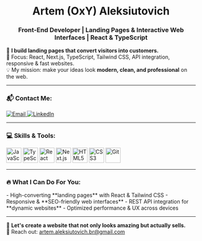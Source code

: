 <h1 align="center">Artem (OxY) Aleksiutovich</h1>
<h3 align="center">Front-End Developer | Landing Pages & Interactive Web Interfaces | React & TypeScript</h3>

🚀 **I build landing pages that convert visitors into customers.**  
🎯 Focus: React, Next.js, TypeScript, Tailwind CSS, API integration, responsive & fast websites.  
💡 My mission: make your ideas look **modern, clean, and professional** on the web.

---

<h3 align="left">📬 Contact Me:</h3>
<p align="left">
  <a href="mailto:artem.aleksiutovich.br@gmail.com">
    <img src="https://img.shields.io/badge/Email-artem.aleksiutovich.br@gmail.com-blue?style=flat-square&logo=gmail" alt="Email">
  </a>
  <a href="https://www.linkedin.com/in/artem-aleksiutovich-407594235/" target="_blank">
    <img src="https://img.shields.io/badge/LinkedIn-Artem-blue?style=flat-square&logo=linkedin" alt="LinkedIn">
  </a>
</p>

---

<h3 align="left">💻 Skills & Tools:</h3>
<p align="left">
  <img src="https://cdn.jsdelivr.net/gh/devicons/devicon/icons/javascript/javascript-original.svg" alt="JavaScript" width="40" height="40"/>
  <img src="https://cdn.jsdelivr.net/gh/devicons/devicon/icons/typescript/typescript-original.svg" alt="TypeScript" width="40" height="40"/>
  <img src="https://cdn.jsdelivr.net/gh/devicons/devicon/icons/react/react-original.svg" alt="React" width="40" height="40"/>
  <img src="https://cdn.jsdelivr.net/gh/devicons/devicon/icons/nextjs/nextjs-original.svg" alt="Next.js" width="40" height="40"/>
  <img src="https://cdn.jsdelivr.net/gh/devicons/devicon/icons/html5/html5-original.svg" alt="HTML5" width="40" height="40"/>
  <img src="https://cdn.jsdelivr.net/gh/devicons/devicon/icons/css3/css3-original.svg" alt="CSS3" width="40" height="40"/>
  <img src="https://cdn.jsdelivr.net/gh/devicons/devicon/icons/git/git-original.svg" alt="Git" width="40" height="40"/>
</p>

---

<h3 align="left">🔥 What I Can Do For You:</h3>
- High-converting **landing pages** with React & Tailwind CSS  
- Responsive & **SEO-friendly web interfaces**  
- REST API integration for **dynamic websites**  
- Optimized performance & UX across devices  

---

💬 **Let's create a website that not only looks amazing but actually sells.**  
📩 Reach out: artem.aleksiutovich.br@gmail.com
